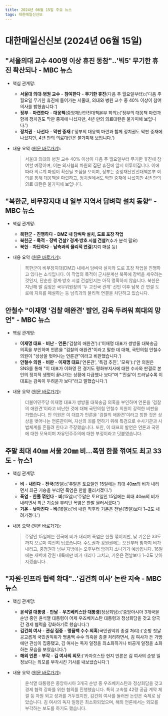 ```yaml
---
title: 2024년 06월 15일 주요 뉴스
tags: 대한매일신신보
---
```


# 대한매일신신보 (2024년 06월 15일)
## "서울의대 교수 400명 이상 휴진 동참"‥'빅5' 무기한 휴진 확산되나 - MBC 뉴스  
  - 핵심 관계망:  
      
      * **서울대 의대·병원 교수** - **참여한다** - **무기한 휴진**(다음 주 월요일부터):('다음 주 월요일 무기한 휴진에 들어가는 서울대, 의대와 병원 교수 중 40% 이상이 참여 의사를 밝혔습니다.')  
      * **정부** - **마련한다** - **대응책**(중앙재난안전대책본부 회의):('정부의 대응책 마련과 함께 정치권도 막판 중재에 나섰지만, 4년 만의 의료대란은 불가피해 보입니다.')  
      * **정치권** - **나선다** - **막판 중재**:('정부의 대응책 마련과 함께 정치권도 막판 중재에 나섰지만, 4년 만의 의료대란은 불가피해 보입니다.')  
  
  - 내용 요약 ([원문 바로가기](https://news.google.com/rss/articles/CBMiRWh0dHBzOi8vaW1uZXdzLmltYmMuY29tL3JlcGxheS8yMDI0L253ZGVzay9hcnRpY2xlLzY2MDgxNjVfMzY1MTUuaHRtbNIBRWh0dHBzOi8vaW1uZXdzLmltYmMuY29tL3JlcGxheS8yMDI0L253ZGVzay9hcnRpY2xlLzY2MDgxNjVfMzY1MTYuaHRtbA?oc=5&hl=en-US&gl=US&ceid=US:en)):  
    > 서울대 의대와 병원 교수 40% 이상이 다음 주 월요일부터 무기한 휴진에 참여할 예정이며, 이는 의사협회 차원의 집단 휴진에 앞서 이루어집니다. 이에 따라 의료계 파업이 확산될 조짐을 보이며, 정부는 중앙재난안전대책본부 회의를 통해 대응책을 마련하고, 정치권에서도 막판 중재에 나섰지만 4년 만의 의료 대란은 불가피해 보입니다.  
    

## "북한군, 비무장지대 내 일부 지역서 담벼락 설치 동향" - MBC 뉴스  
  - 핵심 관계망:  
      
      * **북한군** - **진행하다** - **DMZ 내 담벼락 설치, 도로 포장 작업**  
      * **북한군** - **목적** - **장벽 건설? 경계·방호 시설 건설?**(추가 분석 필요)  
      * **북한** - **차단하다** - **남측과의 물리적 연결**(지뢰 매설 등)  
  
  - 내용 요약 ([원문 바로가기](https://news.google.com/rss/articles/CBMiRWh0dHBzOi8vaW1uZXdzLmltYmMuY29tL25ld3MvMjAyNC9wb2xpdGljcy9hcnRpY2xlLzY2MDgwODhfMzY0MzEuaHRtbNIBRWh0dHBzOi8vaW1uZXdzLmltYmMuY29tL25ld3MvMjAyNC9wb2xpdGljcy9hcnRpY2xlLzY2MDgwODhfMzY0MzIuaHRtbA?oc=5&hl=en-US&gl=US&ceid=US:en)):  
    > 북한군이 비무장지대(DMZ) 내에서 담벼락 설치와 도로 포장 작업을 진행하고 있다는 소식입니다. 이 작업의 목적이 군사분계선 북쪽에 장벽을 세우려는 것인지, 단순한 경계·방호 시설 건설인지는 아직 명확하지 않습니다. 북한은 지난해 말 김정은 국무위원장의 '두 교전국 관계' 선언 이후 남북 간 연결 도로에 지뢰를 매설하는 등 남측과의 물리적 연결을 차단하고 있습니다.  
    

## 안철수 "이재명 '검찰 애완견' 발언, 감옥 두려워 희대의 망언" - MBC 뉴스  
  - 핵심 관계망:  
      
      * **이재명 대표** - **비난** - **언론**('검찰의 애완견'):('이재명 대표가 쌍방울 대북송금 의혹을 부인하며 언론을 "검찰의 애완견"이라고 말한 데 대해, 국민의힘 안철수 의원이 "상상을 벗어나는 언론관"이라고 비판했습니다.')  
      * **안철수 의원** - **비판** - **이재명 대표**('언론관', '특검 추진', '모욕'):('안 의원은 SNS를 통해 "이 대표가 이화영 전 경기도 평화부지사에 대한 수사와 판결로 본인의 정치적 생명이 끝나가는 상황에 다급했나 보다"며 "'진실'이 드러날수록 이 대표는 감옥이 두려운가 보다"라고 말했습니다.')  
  
  - 내용 요약 ([원문 바로가기](https://news.google.com/rss/articles/CBMiRWh0dHBzOi8vaW1uZXdzLmltYmMuY29tL25ld3MvMjAyNC9wb2xpdGljcy9hcnRpY2xlLzY2MDgwOTZfMzY0MzEuaHRtbNIBRWh0dHBzOi8vaW1uZXdzLmltYmMuY29tL25ld3MvMjAyNC9wb2xpdGljcy9hcnRpY2xlLzY2MDgwOTZfMzY0MzIuaHRtbA?oc=5&hl=en-US&gl=US&ceid=US:en)):  
    > 더불어민주당 이재명 대표가 쌍방울 대북송금 의혹을 부인하며 언론을 '검찰의 애완견'이라고 비난한 것에 대해 국민의힘 안철수 의원이 강력한 비판을 가했습니다. 안 의원은 이 대표가 언론을 '검찰의 애완견'이라고 칭한 것은 상상을 벗어나는 언론관이며, 자신의 죄를 면하기 위해 특검으로 수사기관과 사법체계를 흔들려 한다고 주장했습니다. 또한, 이 대표의 발언은 언론과 국민에 대한 모욕이며 자유민주주의에 대한 부정이라고 덧붙였습니다.  
    

## 주말 최대 40㎜ 서울 20㎜ 비…폭염 한풀 꺾여도 최고 33도 - 뉴스1  
  - 핵심 관계망:  
      
      * **비** - **내린다** - **전국**(15일):('주말은 토요일인 15일에는 최대 40㎜의 비가 내리면서 최근 기승을 부리던 폭염은 한발 물러서겠다.')  
      * **폭염** - **한풀 꺾인다** - **비**(15일):('주말은 토요일인 15일에는 최대 40㎜의 비가 내리면서 최근 기승을 부리던 폭염은 한발 물러서겠다.')  
      * **기온** - **낮아진다** - **비**(16일):('비 내린 직후라 기온은 전날(15일)보다 1~2도 내려가겠다.')  
  
  - 내용 요약 ([원문 바로가기](https://news.google.com/rss/articles/CBMiJmh0dHBzOi8vd3d3Lm5ld3MxLmtyL2FydGljbGVzLz81NDQ3OTc40gEqaHR0cHM6Ly93d3cubmV3czEua3IvYW1wL2FydGljbGVzLz81NDQ3OTc4?oc=5&hl=en-US&gl=US&ceid=US:en)):  
    > 주말인 15일에는 전국에 비가 내리며 폭염은 한풀 꺾이지만, 낮 기온은 33도까지 오르며 여전히 덥겠습니다. 수도권과 강원권에는 오전부터 밤까지 비가 내리고, 충청권과 남부 지방에는 오후부터 밤까지 소나기가 예상됩니다. 16일에는 새벽에 강원 내륙에만 비가 내리다 그치고, 기온은 전날보다 1~2도 낮아지겠습니다.  
    

## "자원·인프라 협력 확대"‥'김건희 여사' 논란 지속 - MBC 뉴스  
  - 핵심 관계망:  
      
      * **윤석열 대통령** - **만남** - **우즈베키스탄 대통령**(정상회담):('중앙아시아 3개국을 순방 중인 윤석열 대통령이 어제 우즈베키스탄 대통령과 정상회담을 갖고 양국 간 경제 협력을 강화하기로 했습니다.')  
      * **김건희 여사** - **관심 집중** - **명품백 수수 의혹**(국민권익위 종결 처리):('순방 첫날 공교롭게 국민권익위가 명품백 수수 의혹을 종결 처리하면서, 김 여사가 든 가방에만 관심이 집중됐고, 김 여사는 독자 일정을 최소화하거나 비공개 일정을 소화하는 모습을 보였습니다.')  
      * **해외 언론** - **부각** - **김 여사의 외모**:('카자흐스탄 현지 언론은 김 여사의 순방 일정보다는 외모를 부각시킨 기사를 내보냈습니다.')  
  
  - 내용 요약 ([원문 바로가기](https://news.google.com/rss/articles/CBMiRmh0dHBzOi8vaW1uZXdzLmltYmMuY29tL3JlcGxheS8yMDI0L253dG9kYXkvYXJ0aWNsZS82NjA4MDYzXzM2NTIzLmh0bWzSAUZodHRwczovL2ltbmV3cy5pbWJjLmNvbS9yZXBsYXkvMjAyNC9ud3RvZGF5L2FydGljbGUvNjYwODA2M18zNjUyNC5odG1s?oc=5&hl=en-US&gl=US&ceid=US:en)):  
    > 윤석열 대통령은 중앙아시아 3개국 순방 중 우즈베키스탄과 정상회담을 갖고 경제 협력 강화를 위한 협의를 진행했습니다. 특히 고속철 42량 공급 계약 체결 등 자원 외교 성과를 거두었지만, 김건희 여사를 둘러싼 논란은 숙제로 남았습니다. 김 여사의 독자 일정은 최소화되었으며, 해외 언론에서는 외모를 부각하는 보도를 하기도 했습니다.  
    